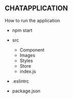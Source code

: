 CHATAPPLICATION
------------------------
How to run the application 
   - npm start

- src  
   - Component 
   - Images
   - Styles
   - Store
   - index.js   
- .eslintrc
- package.json
